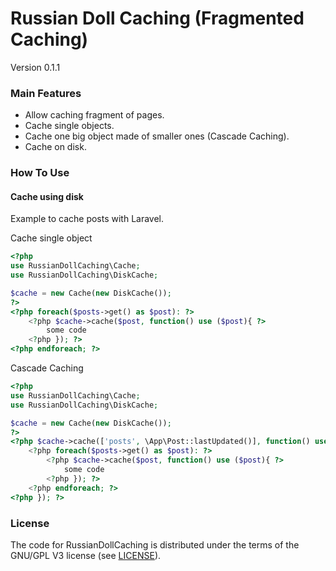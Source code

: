 # Russian Doll Caching (Fragmented Caching)
Version 0.1.1

### Main Features ###
- Allow caching fragment of pages.
- Cache single objects.
- Cache one big object made of smaller ones (Cascade Caching).
- Cache on disk.

### How To Use ###

#### Cache using disk ####
Example to cache posts with Laravel.

Cache single object
```php
<?php
use RussianDollCaching\Cache;
use RussianDollCaching\DiskCache;

$cache = new Cache(new DiskCache());
?>
<?php foreach($posts->get() as $post): ?>
    <?php $cache->cache($post, function() use ($post){ ?>
        some code
    <?php }); ?>
<?php endforeach; ?>
```

Cascade Caching
```php
<?php
use RussianDollCaching\Cache;
use RussianDollCaching\DiskCache;

$cache = new Cache(new DiskCache());
?>
<?php $cache->cache(['posts', \App\Post::lastUpdated()], function() use ($cache, $posts){   ?>
    <?php foreach($posts->get() as $post): ?>
        <?php $cache->cache($post, function() use ($post){ ?>
            some code
        <?php }); ?>
    <?php endforeach; ?>
<?php }); ?>
```

### License ###
The code for RussianDollCaching is distributed under the terms of the GNU/GPL V3 license (see [LICENSE](LICENSE)).
